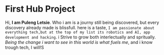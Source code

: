 # First Hub Project

Hi, **I am Puleng Letsie**. Who i am is a journy still being discovered, but every discovery already made is blissfull. here is a taste, ``I am passionate about everything tech,but at the top of my list its robotics and AI, app development and hacking``. i Strive to grow both interlectually and spritually. *Being the change i want to see in this world is what fuels me*, and i know trough tech, I will!S
